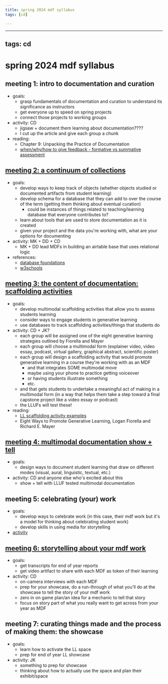 ```yaml
---
title: spring 2024 mdf syllabus
tags: [cd]

---
```


---
tags: cd
---

# spring 2024 mdf syllabus

## meeting 1: intro to documentation and curation
* goals:
    * grasp fundamentals of documentation and curation to understand its significance as instructors
    * get everyone up to speed on spring projects
    * connect those projects to working groups
* activity: CD
    * jigsaw + document them learning about documentation????
    * I cut up the article and give each group a chunk
* reading: 
    * Chapter 9: Unpacking the Practice of Documentation
    * [when/why/how to give feedback - formative vs summative assessment](https://bokcenter.harvard.edu/grading-and-responding-student-work)

## [meeting 2: a continuum of collections](/OPhIylNTQHaE5vxKs2z1SA)
* goals:
    * develop ways to keep track of objects (whether objects studied or documented artifacts from student learning)
    * develop schema for a database that they can add to over the course of the term (getting them thinking about eventual curation)
        * could be instances of things related to teaching/learning database that everyone contributes to?
    * learn about tools that are used to store documentation as it is created 
    * given your project and the data you're working with, what are your options for documenting
* activity: MK + DD + CD
    * MK + DD lead MDFs in building an airtable base that uses relational logic
* references:
    * [database foundations](https://www.lynda.com/SQL-tutorials/Programming-Foundations-Databases/784293-2.html)
    * [w3schools](https://www.w3schools.com/sql/default.asp)

## [meeting 3: the content of documentation: scaffolding activities](https://hackmd.io/EnTXQFplS7GMXTbkfmgqrQ)
* goals:
    * develop multimodal scaffolding activities that allow you to assess students learning
    * consider ways to engage students in generative learning
    * use databases to track scaffolding activities/things that students do
* activity: CD + JK?
    * each group will be assigned one of the eight generative learning strategies outlined by Fiorella and Mayer
    * each group will choose a multimodal form (explainer video, video essay, podcast, virtual gallery, graphical abstract, scientific poster)
    * each group will design a scaffolding activity that would promote generative learning in a course they're working with as an MDF
        * and that integrates SOME multimodal move
        * maybe using your phone to practice getting voiceover
        * or having students illustrate something
        * etc.
    * and that gets students to undertake a meaningful act of making in a multimodal form (in a way that helps them take a step toward a final capstone project like a video essay or podcast)
    * the LLUFs will test these!
* reading:
    * [LL scaffolding activity examples](https://docs.google.com/document/d/1xYaWtZzoIFAsBVjFDp8EbJRABTgBX9JPseMeq3IbCxs/edit?usp=sharing)
    * Eight Ways to Promote Generative Learning, Logan Fiorella and Richard E. Mayer

## [meeting 4: multimodal documentation show + tell](/pWe-qAPFRWytJgaGu4MDeQ)
* goals:
    * design ways to document student learning that draw on different modes (visual, aural, linguistic, textual, etc.)
* activity: CD and anyone else who's excited about this
    * show + tell with LLUF tested multimodal documentation

## meeting 5: celebrating (your) work
* goals:
    * develop ways to celebrate work (in this case, their mdf work but it's a model for thinking about celebrating student work)
    * develop skills in using media for storytelling
* [activity](https://hackmd.io/ZKqcA-p4TkGrhJywA6-3Ig)

## [meeting 6: storytelling about your mdf work](/co8DNsc5QHewyaie48LBqQ)
* goals:
    * get transcripts for end of year reports
    * get video artifact to share with each MDF as token of their learning
* activity: CD
    * on-camera interviews with each MDF
    * prep for your showcase, do a run-through of what you'll do at the showcase to tell the story of your mdf work
    * zero in on game plan/an idea for a mechanic to tell that story
    * focus on story part of what you really want to get across from your year as MDF

## meeting 7: curating things made and the process of making them: the showcase
* goals:
    * learn how to activate the LL space
    * prep for end of year LL showcase
* activity: JK
    * something to prep for showcase
    * thinking about how to actually use the space and plan their exhibit/space


